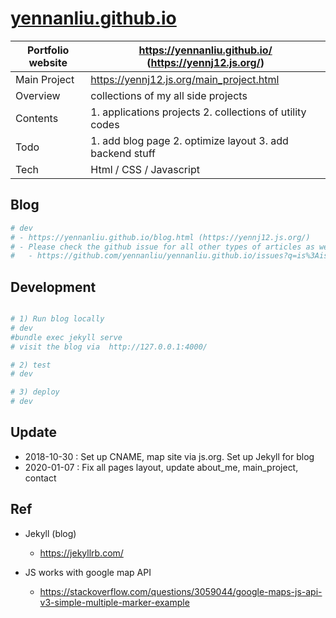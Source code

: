<h1 align="left"><a href="yennanliu.github.io">yennanliu.github.io</a></h1>


Portfolio website | https://yennanliu.github.io/  (https://yennj12.js.org/) 
------------ | -------------
Main Project |  https://yennj12.js.org/main_project.html
Overview | collections of my all side projects 
Contents  | 1. applications projects  2. collections of utility codes
Todo | 1. add blog page 2. optimize layout 3. add backend stuff  
Tech | Html / CSS / Javascript 

## Blog 
```bash
# dev
# - https://yennanliu.github.io/blog.html (https://yennj12.js.org/)
# - Please check the github issue for all other types of articles as well
# 	- https://github.com/yennanliu/yennanliu.github.io/issues?q=is%3Aissue+is%3Aopen+label%3Ablog 
```

## Development 
```bash

# 1) Run blog locally 
# dev
#bundle exec jekyll serve
# visit the blog via  http://127.0.0.1:4000/

# 2) test
# dev 

# 3) deploy
# dev
```

## Update 
- 2018-10-30 : Set up CNAME, map site via js.org. Set up Jekyll for blog
- 2020-01-07 : Fix all pages layout, update about_me, main_project, contact

## Ref 
- Jekyll (blog)
	- https://jekyllrb.com/

- JS works with google map API
	- https://stackoverflow.com/questions/3059044/google-maps-js-api-v3-simple-multiple-marker-example
